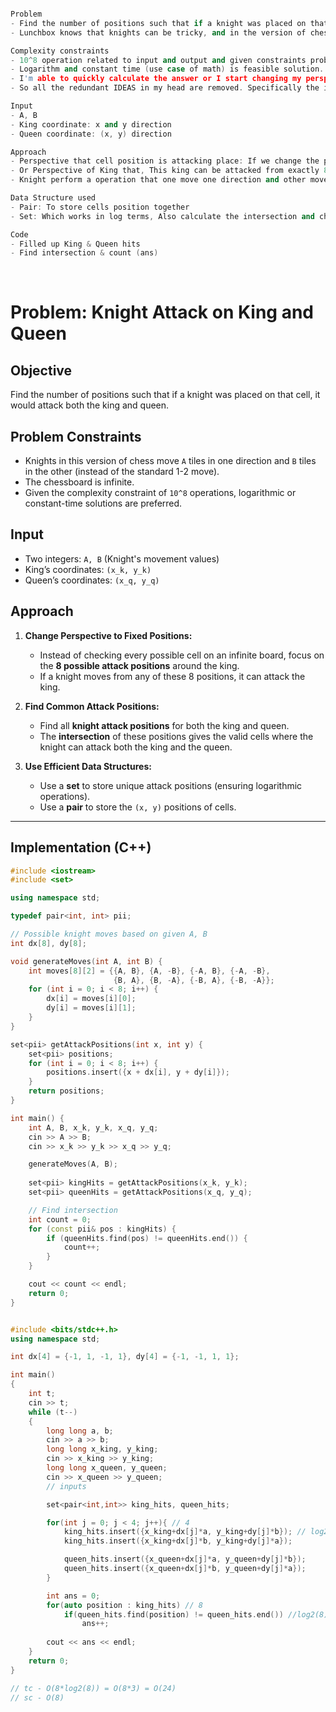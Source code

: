 
```cpp

Problem
- Find the number of positions such that if a knight was placed on that cell, it would attack both the king and queen.
- Lunchbox knows that knights can be tricky, and in the version of chess that he is playing, knights are even trickier: instead of moving 1 tile in one direction and 2 tiles in the other, knights in Lunchbox's modified game move a tiles in one direction and b tiles in the other.

Complexity constraints
- 10^8 operation related to input and output and given constraints problem
- Logarithm and constant time (use case of math) is feasible solution.
- I'm able to quickly calculate the answer or I start changing my perspectives and this is what is helpful when we have discussed our expected time complexity.
- So all the redundant IDEAS in my head are removed. Specifically the idea where I could have actually taken up every cell as a position of attacking and the place the night there and manually check that is not going to work because I have infinite numbers of cells.

Input
- A, B
- King coordinate: x and y direction
- Queen coordinate: (x, y) direction

Approach
- Perspective that cell position is attacking place: If we change the perspective from Infinite chessboard checking to checks on some small set of cells. 
- Or Perspective of King that, This king can be attacked from exactly 8 positions from the knight. (At most 8, max 8). 8 cells from which knight attack king and queen. The Intersection of king and queen is actually going to give you the positions which are valid from where the knight will be able to attack both king and queen. Now all you need to do is keep track of this position and count of these positions.
- Knight perform a operation that one move one direction and other moves in other direction.

Data Structure used
- Pair: To store cells position together
- Set: Which works in log terms, Also calculate the intersection and checks be it Insertion, deletion and finding. Store unique position.

Code
- Filled up King & Queen hits
- Find intersection & count (ans)

```


<br>

# Problem: Knight Attack on King and Queen

## Objective
Find the number of positions such that if a knight was placed on that cell, it would attack both the king and queen.

## Problem Constraints
- Knights in this version of chess move `A` tiles in one direction and `B` tiles in the other (instead of the standard 1-2 move).
- The chessboard is infinite.
- Given the complexity constraint of `10^8` operations, logarithmic or constant-time solutions are preferred.

## Input
- Two integers: `A, B` (Knight's movement values)
- King’s coordinates: `(x_k, y_k)`
- Queen’s coordinates: `(x_q, y_q)`

## Approach
1. **Change Perspective to Fixed Positions:**
   - Instead of checking every possible cell on an infinite board, focus on the **8 possible attack positions** around the king.
   - If a knight moves from any of these 8 positions, it can attack the king.
   
2. **Find Common Attack Positions:**
   - Find all **knight attack positions** for both the king and queen.
   - The **intersection** of these positions gives the valid cells where the knight can attack both the king and the queen.

3. **Use Efficient Data Structures:**
   - Use a **set** to store unique attack positions (ensuring logarithmic operations).
   - Use a **pair** to store the `(x, y)` positions of cells.

---

## Implementation (C++)

```cpp
#include <iostream>
#include <set>

using namespace std;

typedef pair<int, int> pii;

// Possible knight moves based on given A, B
int dx[8], dy[8];

void generateMoves(int A, int B) {
    int moves[8][2] = {{A, B}, {A, -B}, {-A, B}, {-A, -B}, 
                       {B, A}, {B, -A}, {-B, A}, {-B, -A}};
    for (int i = 0; i < 8; i++) {
        dx[i] = moves[i][0];
        dy[i] = moves[i][1];
    }
}

set<pii> getAttackPositions(int x, int y) {
    set<pii> positions;
    for (int i = 0; i < 8; i++) {
        positions.insert({x + dx[i], y + dy[i]});
    }
    return positions;
}

int main() {
    int A, B, x_k, y_k, x_q, y_q;
    cin >> A >> B;
    cin >> x_k >> y_k >> x_q >> y_q;

    generateMoves(A, B);
    
    set<pii> kingHits = getAttackPositions(x_k, y_k);
    set<pii> queenHits = getAttackPositions(x_q, y_q);

    // Find intersection
    int count = 0;
    for (const pii& pos : kingHits) {
        if (queenHits.find(pos) != queenHits.end()) {
            count++;
        }
    }

    cout << count << endl;
    return 0;
}

```


```cpp

#include <bits/stdc++.h>
using namespace std;

int dx[4] = {-1, 1, -1, 1}, dy[4] = {-1, -1, 1, 1};

int main()
{
    int t;
    cin >> t;
    while (t--)
    {
        long long a, b;
        cin >> a >> b;
        long long x_king, y_king;
        cin >> x_king >> y_king;
        long long x_queen, y_queen;
        cin >> x_queen >> y_queen;
        // inputs

        set<pair<int,int>> king_hits, queen_hits;

        for(int j = 0; j < 4; j++){ // 4
            king_hits.insert({x_king+dx[j]*a, y_king+dy[j]*b}); // log2(8)
            king_hits.insert({x_king+dx[j]*b, y_king+dy[j]*a});

            queen_hits.insert({x_queen+dx[j]*a, y_queen+dy[j]*b});
            queen_hits.insert({x_queen+dx[j]*b, y_queen+dy[j]*a});
        }

        int ans = 0;
        for(auto position : king_hits) // 8
            if(queen_hits.find(position) != queen_hits.end()) //log2(8)
                ans++;
        
        cout << ans << endl;
    }
    return 0;
}

// tc - O(8*log2(8)) = O(8*3) = O(24)
// sc - O(8)

```
